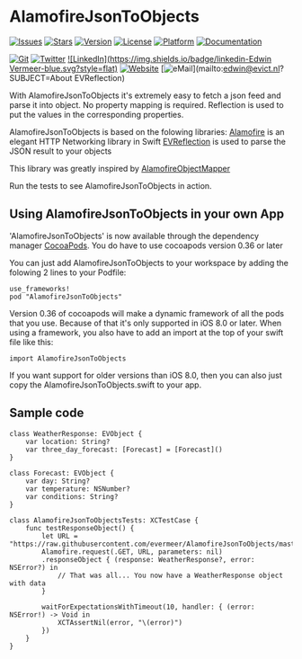 # AlamofireJsonToObjects

[![Issues](https://img.shields.io/github/issues-raw/evermeer/AlamofireJsonToObjects.svg?style=flat)](https://github.com/evermeer/AlamofireJsonToObjects/issues)
[![Stars](https://img.shields.io/github/stars/evermeer/AlamofireJsonToObjects.svg?style=flat)](https://github.com/evermeer/AlamofireJsonToObjects/stargazers)
[![Version](https://img.shields.io/cocoapods/v/AlamofireJsonToObjects.svg?style=flat)](http://cocoadocs.org/docsets/AlamofireJsonToObjects)
[![License](https://img.shields.io/cocoapods/l/AlamofireJsonToObjects.svg?style=flat)](http://cocoadocs.org/docsets/AlamofireJsonToObjects)
[![Platform](https://img.shields.io/cocoapods/p/AlamofireJsonToObjects.svg?style=flat)](http://cocoadocs.org/docsets/AlamofireJsonToObjects)
[![Documentation](https://img.shields.io/badge/documented-100%-brightgreen.svg?style=flat)](http://cocoadocs.org/docsets/AlamofireJsonToObjects)

[![Git](https://img.shields.io/badge/GitHub-evermeer-blue.svg?style=flat)](https://github.com/evermeer)
[![Twitter](https://img.shields.io/badge/twitter-@evermeer-blue.svg?style=flat)](http://twitter.com/evermeer)
[![LinkedIn](https://img.shields.io/badge/linkedin-Edwin Vermeer-blue.svg?style=flat)](http://nl.linkedin.com/in/evermeer/en)
[![Website](https://img.shields.io/badge/website-evict.nl-blue.svg?style=flat)](http://evict.nl)
[![eMail](https://img.shields.io/badge/email-edwin@evict.nl-blue.svg?style=flat)](mailto:edwin@evict.nl?SUBJECT=About EVReflection)

With AlamofireJsonToObjects it's extremely easy to fetch a json feed and parse it into object. No property mapping is required. Reflection is used to put the values in the corresponding properties.

AlamofireJsonToObjects is based on the folowing libraries:
[Alamofire](https://github.com/Alamofire/Alamofire) is an elegant HTTP Networking library in Swift
[EVReflection](https://github.com/evermeer/EVReflection) is used to parse the JSON result to your objects

This library was greatly inspired by [AlamofireObjectMapper](https://github.com/tristanhimmelman/AlamofireObjectMapper)

Run the tests to see AlamofireJsonToObjects in action.

## Using AlamofireJsonToObjects in your own App 

'AlamofireJsonToObjects' is now available through the dependency manager [CocoaPods](http://cocoapods.org). 
You do have to use cocoapods version 0.36 or later

You can just add AlamofireJsonToObjects to your workspace by adding the folowing 2 lines to your Podfile:

```
use_frameworks!
pod "AlamofireJsonToObjects"
```

Version 0.36 of cocoapods will make a dynamic framework of all the pods that you use. Because of that it's only supported in iOS 8.0 or later. When using a framework, you also have to add an import at the top of your swift file like this:

```
import AlamofireJsonToObjects
```

If you want support for older versions than iOS 8.0, then you can also just copy the AlamofireJsonToObjects.swift  to your app. 


## Sample code

```
class WeatherResponse: EVObject {
    var location: String?
    var three_day_forecast: [Forecast] = [Forecast]()
}

class Forecast: EVObject {
    var day: String?
    var temperature: NSNumber?
    var conditions: String?
}

class AlamofireJsonToObjectsTests: XCTestCase {
    func testResponseObject() {
        let URL = "https://raw.githubusercontent.com/evermeer/AlamofireJsonToObjects/master/AlamofireJsonToObjectsTests/sample_json"
        Alamofire.request(.GET, URL, parameters: nil)
        .responseObject { (response: WeatherResponse?, error: NSError?) in
            // That was all... You now have a WeatherResponse object with data
        }

        waitForExpectationsWithTimeout(10, handler: { (error: NSError!) -> Void in
            XCTAssertNil(error, "\(error)")
        })
    }
}

```


